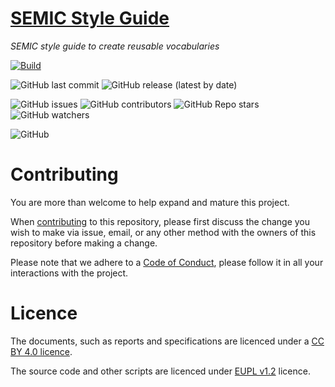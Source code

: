 # [SEMIC Style Guide](https://semiceu.github.io/style-guide/)
_SEMIC style guide to create reusable vocabularies_

[![Build](https://github.com/SEMICeu/style-guide/actions/workflows/main.yml/badge.svg)](https://github.com/SEMICeu/style-guide/actions/workflows/main.yml)

![GitHub last commit](https://img.shields.io/github/last-commit/semiceu/style-guide)
![GitHub release (latest by date)](https://img.shields.io/github/v/release/semiceu/style-guide)

![GitHub issues](https://img.shields.io/github/issues/semiceu/style-guide)
![GitHub contributors](https://img.shields.io/github/contributors-anon/semiceu/style-guide)
![GitHub Repo stars](https://img.shields.io/github/stars/semiceu/style-guide?style=social)
![GitHub watchers](https://img.shields.io/github/watchers/semiceu/style-guide?style=social)

![GitHub](https://img.shields.io/github/license/semiceu/style-guide)

[//]: # (# Note to the Editors)

[//]: # (The rule numbers and titles are fixed and shall undergo no changes other than spelling mistake fixes.)

# Contributing

You are more than welcome to help expand and mature this project. 

When [contributing](./CONTRIBUTING.md) to this repository, please first discuss the change you wish to make via issue, email, or any other method with the owners of this repository before making a change.

Please note that we adhere to a [Code of Conduct](./CODE_OF_CONDUCT.md), please follow it in all your interactions with the project.  

# Licence 

The documents, such as reports and specifications are licenced under a [CC BY 4.0 licence](https://creativecommons.org/licenses/by/4.0/deed.en).

The source code and other scripts are licenced under [EUPL v1.2](https://joinup.ec.europa.eu/collection/eupl/eupl-text-eupl-12) licence.